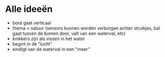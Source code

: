 # Alle ideeën
* bord gaat verticaal
* thema > natuur (sensors kunnen worden verborgen achter struikjes, bal gaat tussen de bomen door, valt van een waterval, etc)
* knikkers zijn als vissen in het water
* begint in de "lucht"
* eindigt van de waterval in een "meer" 
